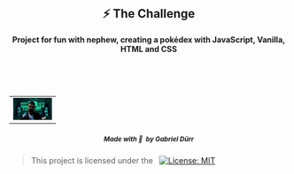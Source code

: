 <h2 id="the_challenge"  align="center">⚡ The Challenge  </h2>

<div align="center">
   <b><p> Project for fun with nephew, creating a <b>pokédex</b> with JavaScript, Vanilla, HTML and CSS</p></b>
</div>

<br/>
<br/>

<h2 id = "author" align="center"></h2>

<table align="center">
  <tr>
      <td>
      <a href="https://github.com/gabriel-durr">
        <img src="./.github/avatar.png" width="70px;" alt="Image Gabriel Dürr Author"/><br>
      </a>
      </td>
  </tr>
</table>

<div align="center">
<sub><b><em>Made with 💜&ensp;by Gabriel Dürr</em></b></sub>
</div>

<h3 id="license" ></h3>

> This project is licensed under the &nbsp; [![License: MIT](https://img.shields.io/badge/License-MIT-yellow.svg)](LICENSE)

</div>
